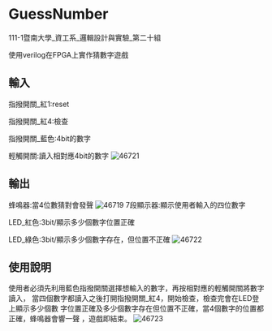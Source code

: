 # GuessNumber

111-1暨南大學_資工系_邏輯設計與實驗_第二十組

使用verilog在FPGA上實作猜數字遊戲

## 輸入

指撥開關_紅1:reset

指撥開關_紅4:檢查

指撥開關_藍色:4bit的數字

輕觸開關:讀入相對應4bit的數字
![46721](https://user-images.githubusercontent.com/122252274/211468765-3e7bf629-037d-4e48-80ef-cf9f796d59d9.png)
## 輸出

蜂鳴器:當4位數猜對會發聲
![46719](https://user-images.githubusercontent.com/122252274/211470450-68dd5155-1b73-4fa2-a2ad-4744da6ce103.png)
7段顯示器:顯示使用者輸入的四位數字

LED_紅色:3bit/顯示多少個數字位置正確

LED_綠色:3bit/顯示多少個數字存在，但位置不正確
![46722](https://user-images.githubusercontent.com/122252274/211468856-733582e0-1cb8-4a5c-b587-8675fbd02520.png)
## 使用說明

使用者必須先利用藍色指撥開關選擇想輸入的數字，再按相對應的輕觸開關將數字讀入，
當四個數字都讀入之後打開指撥開關_紅4，開始檢查，檢查完會在LED登上顯示多少個數
字位置正確及多少個數字存在但位置不正確，當4個數字的位置都正確，蜂鳴器會響一聲
，遊戲即結束。
![46723](https://user-images.githubusercontent.com/122252274/211468867-b94dd728-2f78-4695-a97c-7f2d947f179a.jpg)

